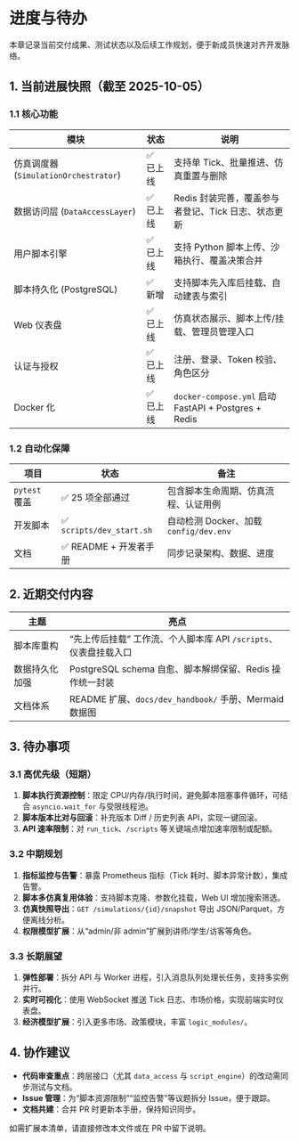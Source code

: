 # 进度与待办

本章记录当前交付成果、测试状态以及后续工作规划，便于新成员快速对齐开发脉络。

## 1. 当前进展快照（截至 2025-10-05）

### 1.1 核心功能

| 模块 | 状态 | 说明 |
| ---- | ---- | ---- |
| 仿真调度器 (`SimulationOrchestrator`) | ✅ 已上线 | 支持单 Tick、批量推进、仿真重置与删除 |
| 数据访问层 (`DataAccessLayer`) | ✅ 已上线 | Redis 封装完善，覆盖参与者登记、Tick 日志、状态更新 |
| 用户脚本引擎 | ✅ 已上线 | 支持 Python 脚本上传、沙箱执行、覆盖决策合并 |
| 脚本持久化 (PostgreSQL) | ✅ 新增 | 支持脚本先入库后挂载、自动建表与索引 |
| Web 仪表盘 | ✅ 已上线 | 仿真状态展示、脚本上传/挂载、管理员管理入口 |
| 认证与授权 | ✅ 已上线 | 注册、登录、Token 校验、角色区分 |
| Docker 化 | ✅ 已上线 | `docker-compose.yml` 启动 FastAPI + Postgres + Redis |

### 1.2 自动化保障

| 项目 | 状态 | 备注 |
| ---- | ---- | ---- |
| `pytest` 覆盖 | ✅ 25 项全部通过 | 包含脚本生命周期、仿真流程、认证用例 |
| 开发脚本 | ✅ `scripts/dev_start.sh` | 自动检测 Docker、加载 `config/dev.env` |
| 文档 | ✅ README + 开发者手册 | 同步记录架构、数据、进度 |

## 2. 近期交付内容

| 主题 | 亮点 |
| ---- | ---- |
| 脚本库重构 | “先上传后挂载” 工作流、个人脚本库 API `/scripts`、仪表盘挂载入口 |
| 数据持久化加强 | PostgreSQL schema 自愈、脚本解绑保留、Redis 操作统一封装 |
| 文档体系 | README 扩展、`docs/dev_handbook/` 手册、Mermaid 数据图 |

## 3. 待办事项

### 3.1 高优先级（短期）

1. **脚本执行资源控制**：限定 CPU/内存/执行时间，避免脚本阻塞事件循环，可结合 `asyncio.wait_for` 与受限线程池。
2. **脚本版本比对与回滚**：补充版本 Diff / 历史列表 API，实现一键回滚。
3. **API 速率限制**：对 `run_tick`、`/scripts` 等关键端点增加速率限制或配额。

### 3.2 中期规划

1. **指标监控与告警**：暴露 Prometheus 指标（Tick 耗时、脚本异常计数），集成告警。
2. **脚本多仿真复用体验**：支持脚本克隆、参数化挂载，Web UI 增加搜索筛选。
3. **仿真快照导出**：`GET /simulations/{id}/snapshot` 导出 JSON/Parquet，方便离线分析。
4. **权限模型扩展**：从“admin/非 admin”扩展到讲师/学生/访客等角色。

### 3.3 长期展望

1. **弹性部署**：拆分 API 与 Worker 进程，引入消息队列处理长任务，支持多实例并行。
2. **实时可视化**：使用 WebSocket 推送 Tick 日志、市场价格，实现前端实时仪表盘。
3. **经济模型扩展**：引入更多市场、政策模块，丰富 `logic_modules/`。

## 4. 协作建议

- **代码审查重点**：跨层接口（尤其 `data_access` 与 `script_engine`）的改动需同步测试与文档。
- **Issue 管理**：为“脚本资源限制”“监控告警”等议题拆分 Issue，便于跟踪。
- **文档共建**：合并 PR 时更新本手册，保持知识同步。

如需扩展本清单，请直接修改本文件或在 PR 中留下说明。
